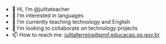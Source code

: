 - 👋 Hi, I’m @julitateacher
- 👀 I’m interested in languages
- 🌱 I’m currently teaching technology and English
- 💞️ I’m looking to collaborate on technology projects
- 📫 How to reach me: julitaferreira@prof.educacao.sp.gov.br

<!---
julitateacher/julitateacher is a ✨ special ✨ repository because its `README.md` (this file) appears on your GitHub profile.
You can click the Preview link to take a look at your changes.
--->
